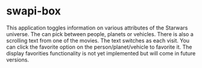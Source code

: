 # swapi-box

This application toggles information on various attributes of the Starwars universe. The can pick between people, planets or vehicles. There is also a scrolling text from one of the movies. The text switches as each visit. You can click the favorite option on the person/planet/vehicle to favorite it. The display favorities functionality is not yet implemented but will come in future versions.

